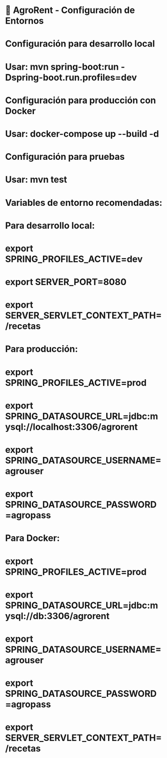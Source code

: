 # 🌾 AgroRent - Configuración de Entornos

# Configuración para desarrollo local
# Usar: mvn spring-boot:run -Dspring-boot.run.profiles=dev

# Configuración para producción con Docker
# Usar: docker-compose up --build -d

# Configuración para pruebas
# Usar: mvn test

# Variables de entorno recomendadas:

# Para desarrollo local:
# export SPRING_PROFILES_ACTIVE=dev
# export SERVER_PORT=8080
# export SERVER_SERVLET_CONTEXT_PATH=/recetas

# Para producción:
# export SPRING_PROFILES_ACTIVE=prod
# export SPRING_DATASOURCE_URL=jdbc:mysql://localhost:3306/agrorent
# export SPRING_DATASOURCE_USERNAME=agrouser
# export SPRING_DATASOURCE_PASSWORD=agropass

# Para Docker:
# export SPRING_PROFILES_ACTIVE=prod
# export SPRING_DATASOURCE_URL=jdbc:mysql://db:3306/agrorent
# export SPRING_DATASOURCE_USERNAME=agrouser
# export SPRING_DATASOURCE_PASSWORD=agropass
# export SERVER_SERVLET_CONTEXT_PATH=/recetas
